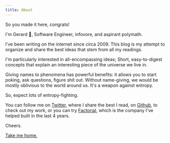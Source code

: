 ```yaml
---
title: About
---
```


So you made it here, congrats!

I'm Gerard 👋, Software Engineer, infovore, and aspirant polymath.

I've been writing on the internet since circa 2009. This blog is my attempt to
organize and share the best ideas that stem from all my readings.

I'm particularly interested in all-encompassing ideas; Short, easy-to-digest
concepts that explain an interesting piece of the universe we live in.

Giving names to phenomena has powerful benefits: it allows you to start
poking, ask questions, figure shit out. Without name-giving, we would be mostly
oblivious to the world around us. It's a weapon against entropy.

So, expect lots of entropy-fighting.

You can follow me on [Twitter](https://twitter.com/geclos), where I
share the best I read, on [Github](https://github.com/geclos), to check out my
work, or you can try [Factorial](https://factorialhr.com), which is the company
I've helped built in the last 4 years.

Cheers.

[Take me home.](/)
